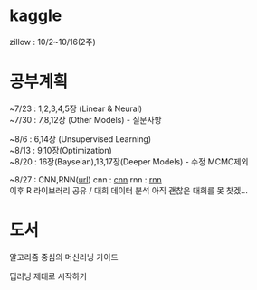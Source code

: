 # kaggle
zillow : 10/2~10/16(2주)  

# 공부계획  
~7/23 : 1,2,3,4,5장 (Linear & Neural)  
~7/30 : 7,8,12장 (Other Models)  - 질문사항

~8/6 : 6,14장 (Unsupervised Learning)  
~8/13 : 9,10장(Optimization)  
~8/20 : 16장(Bayseian),13,17장(Deeper Models)  - 수정 MCMC제외 

~8/27 : CNN,RNN([url](https://hunkim.github.io/ml/))
cnn : [cnn](https://github.com/smwade/CNN/blob/master/cnn_overview_tensorflow.ipynb)
rnn : [rnn](https://github.com/dennybritz/tf-rnn)  
이후 R 라이브러리 공유 / 대회 데이터 분석
아직 괜찮은 대회를 못 찾겠...

# 도서
알고리즘 중심의 머신러닝 가이드 

딥러닝 제대로 시작하기
